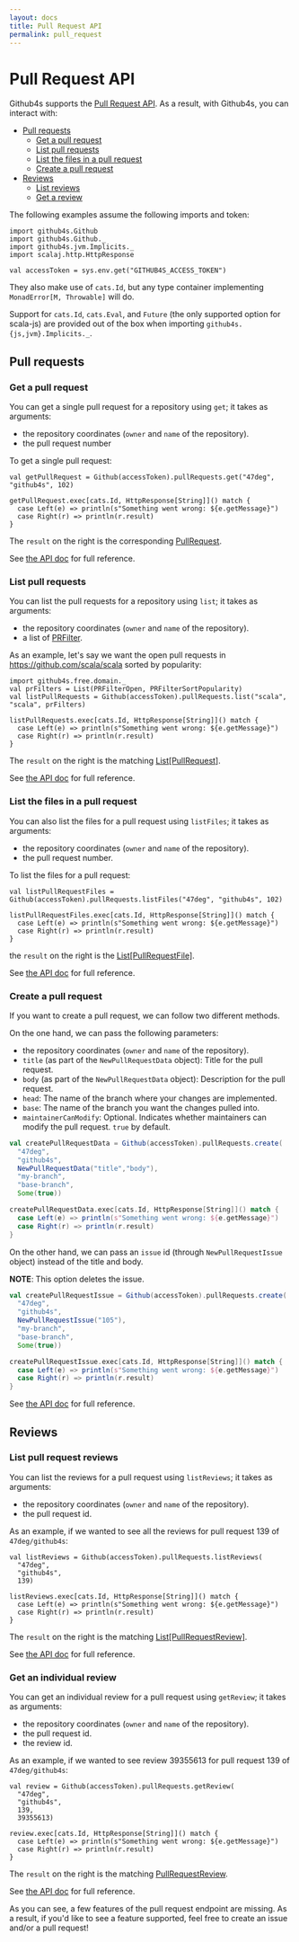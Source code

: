 ```yaml
---
layout: docs
title: Pull Request API
permalink: pull_request
---
```


# Pull Request API

Github4s supports the [Pull Request API](https://developer.github.com/v3/pulls/). As a result,
with Github4s, you can interact with:

- [Pull requests](#pull-requests)
  - [Get a pull request](#get-a-pull-request)
  - [List pull requests](#list-pull-requests)
  - [List the files in a pull request](#list-the-files-in-a-pull-request)
  - [Create a pull request](#create-a-pull-request)
- [Reviews](#reviews)
  - [List reviews](#list-pull-request-reviews)
  - [Get a review](#get-an-individual-review)

The following examples assume the following imports and token:

```tut:silent
import github4s.Github
import github4s.Github._
import github4s.jvm.Implicits._
import scalaj.http.HttpResponse

val accessToken = sys.env.get("GITHUB4S_ACCESS_TOKEN")
```

They also make use of `cats.Id`, but any type container implementing `MonadError[M, Throwable]` will do.

Support for `cats.Id`, `cats.Eval`, and `Future` (the only supported option for scala-js) are
provided out of the box when importing `github4s.{js,jvm}.Implicits._`.

## Pull requests

### Get a pull request

You can get a single pull request for a repository using `get`; it takes as arguments:

- the repository coordinates (`owner` and `name` of the repository).
- the pull request number

To get a single pull request:

```tut:silent
val getPullRequest = Github(accessToken).pullRequests.get("47deg", "github4s", 102)

getPullRequest.exec[cats.Id, HttpResponse[String]]() match {
  case Left(e) => println(s"Something went wrong: ${e.getMessage}")
  case Right(r) => println(r.result)
}
```

The `result` on the right is the corresponding [PullRequest][pr-scala].

See [the API doc](https://developer.github.com/v3/pulls/#get-a-single-pull-request) for full reference.

### List pull requests

You can list the pull requests for a repository using `list`; it takes as arguments:

- the repository coordinates (`owner` and `name` of the repository).
- a list of [PRFilter](https://github.com/47deg/github4s/blob/master/github4s/shared/src/main/scala/github4s/free/domain/PullRequest.scala).

As an example, let's say we want the open pull requests in <https://github.com/scala/scala> sorted
by popularity:

```tut:silent
import github4s.free.domain._
val prFilters = List(PRFilterOpen, PRFilterSortPopularity)
val listPullRequests = Github(accessToken).pullRequests.list("scala", "scala", prFilters)

listPullRequests.exec[cats.Id, HttpResponse[String]]() match {
  case Left(e) => println(s"Something went wrong: ${e.getMessage}")
  case Right(r) => println(r.result)
}
```

The `result` on the right is the matching [List[PullRequest]][pr-scala].

See [the API doc](https://developer.github.com/v3/pulls/#list-pull-requests) for full reference.

### List the files in a pull request

You can also list the files for a pull request using `listFiles`; it takes as arguments:

- the repository coordinates (`owner` and `name` of the repository).
- the pull request number.

To list the files for a pull request:

```tut:silent
val listPullRequestFiles = Github(accessToken).pullRequests.listFiles("47deg", "github4s", 102)

listPullRequestFiles.exec[cats.Id, HttpResponse[String]]() match {
  case Left(e) => println(s"Something went wrong: ${e.getMessage}")
  case Right(r) => println(r.result)
}
```

the `result` on the right is the [List[PullRequestFile]][pr-scala].

See [the API doc](https://developer.github.com/v3/pulls/#list-pull-requests-files) for full
reference.

### Create a pull request

If you want to create a pull request, we can follow two different methods.

On the one hand, we can pass the following parameters:

 - the repository coordinates (`owner` and `name` of the repository).
 - `title` (as part of the `NewPullRequestData` object): Title for the pull request.
 - `body` (as part of the `NewPullRequestData` object): Description for the pull request.
 - `head`: The name of the branch where your changes are implemented.
 - `base`: The name of the branch you want the changes pulled into.
 - `maintainerCanModify`: Optional. Indicates whether maintainers can modify the pull request. `true` by default.

```scala
val createPullRequestData = Github(accessToken).pullRequests.create(
  "47deg",
  "github4s",
  NewPullRequestData("title","body"),
  "my-branch",
  "base-branch",
  Some(true))

createPullRequestData.exec[cats.Id, HttpResponse[String]]() match {
  case Left(e) => println(s"Something went wrong: ${e.getMessage}")
  case Right(r) => println(r.result)
}
```

On the other hand, we can pass an `issue` id (through `NewPullRequestIssue` object)
instead of the title and body.

**NOTE**: This option deletes the issue.

```scala
val createPullRequestIssue = Github(accessToken).pullRequests.create(
  "47deg",
  "github4s",
  NewPullRequestIssue("105"),
  "my-branch",
  "base-branch",
  Some(true))

createPullRequestIssue.exec[cats.Id, HttpResponse[String]]() match {
  case Left(e) => println(s"Something went wrong: ${e.getMessage}")
  case Right(r) => println(r.result)
}
```

See [the API doc](https://developer.github.com/v3/pulls/#create-a-pull-request) for full reference.

## Reviews

### List pull request reviews

You can list the reviews for a pull request using `listReviews`; it takes as arguments:

- the repository coordinates (`owner` and `name` of the repository).
- the pull request id.

As an example, if we wanted to see all the reviews for pull request 139 of `47deg/github4s`:

```tut:silent
val listReviews = Github(accessToken).pullRequests.listReviews(
  "47deg",
  "github4s",
  139)

listReviews.exec[cats.Id, HttpResponse[String]]() match {
  case Left(e) => println(s"Something went wrong: ${e.getMessage}")
  case Right(r) => println(r.result)
}
```

The `result` on the right is the matching [List[PullRequestReview]][pr-scala].

See [the API doc](https://developer.github.com/v3/pulls/reviews/#list-reviews-on-a-pull-request) for full reference.

### Get an individual review

You can get an individual review for a pull request using `getReview`; it takes as arguments:

- the repository coordinates (`owner` and `name` of the repository).
- the pull request id.
- the review id.

As an example, if we wanted to see review 39355613 for pull request 139 of `47deg/github4s`:

```tut:silent
val review = Github(accessToken).pullRequests.getReview(
  "47deg",
  "github4s",
  139,
  39355613)

review.exec[cats.Id, HttpResponse[String]]() match {
  case Left(e) => println(s"Something went wrong: ${e.getMessage}")
  case Right(r) => println(r.result)
}
```

The `result` on the right is the matching [PullRequestReview][pr-scala].

See [the API doc](https://developer.github.com/v3/pulls/reviews/#get-a-single-review) for full reference.

As you can see, a few features of the pull request endpoint are missing. As a result, if you'd like
to see a feature supported, feel free to create an issue and/or a pull request!

[pr-scala]: https://github.com/47deg/github4s/blob/master/github4s/shared/src/main/scala/github4s/free/domain/PullRequest.scala
